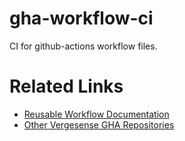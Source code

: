 # gha-workflow-ci
CI for github-actions workflow files.

# Related Links
- [Reusable Workflow Documentation](https://docs.github.com/en/actions/learn-github-actions/reusing-workflows)
- [Other Vergesense GHA Repositories](https://github.com/vergesense?q=gha-&type=all&language=&sort=)
